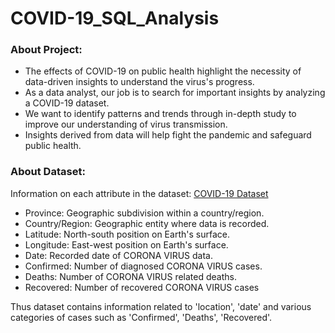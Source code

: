 # COVID-19_SQL_Analysis

### About Project:
* The effects of COVID-19 on public health highlight the necessity of data-driven insights to understand the virus's progress.
* As a data analyst, our job is to search for important insights by analyzing a COVID-19 dataset.
* We want to identify patterns and trends through in-depth study to improve our understanding of virus transmission.
* Insights derived from data will help fight the pandemic and safeguard public health.

### About Dataset:

Information on each attribute in the dataset:  [COVID-19 Dataset](https://github.com/aayushvataliya11/COVID-19_SQL_Analysis/blob/main/Corona%20Virus%20Dataset.csv)

* Province: Geographic subdivision within a country/region.
* Country/Region: Geographic entity where data is recorded.
* Latitude: North-south position on Earth's surface.
* Longitude: East-west position on Earth's surface.
* Date: Recorded date of CORONA VIRUS data.
* Confirmed: Number of diagnosed CORONA VIRUS cases.
* Deaths: Number of CORONA VIRUS related deaths.
* Recovered: Number of recovered CORONA VIRUS cases

Thus dataset contains information related to 'location', 'date' and various categories of cases such as 'Confirmed', 'Deaths', 'Recovered'.


